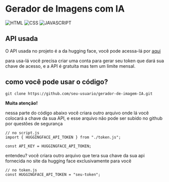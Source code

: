 [CSS_BADGE]:https://img.shields.io/badge/CSS3-1572B6?style=for-the-badge&logo=css3&logoColor=white
[HTML_BADGE]:https://img.shields.io/badge/HTML5-E34F26?style=for-the-badge&logo=html5&logoColor=white
[JAVASCRIPT_BADGE]:https://img.shields.io/badge/JavaScript-323330?style=for-the-badge&logo=javascript&logoColor=F7DF1E
# Gerador de Imagens com IA

![HTML][HTML_BADGE]
![CSS][CSS_BADGE]
![JAVASCRIPT][JAVASCRIPT_BADGE]

## API usada
O API usada no projeto é a da hugging face, você pode acessa-lá por  [aqui](https://huggingface.co/docs/inference-providers/tasks/text-to-image)

para usa-lá você precisa  criar uma conta para gerar seu token que dará sua chave de acesso, e a API é gratuita mas tem um limite mensal.

## como você pode usar o código?

```
git clone https://github.com/seu-usuario/gerador-de-imagem-IA.git
```
<strong>Muita atenção!</strong>

nessa parte do código abaixo você criara outro arquivo onde lá você colocará a chave da sua API, e esse arquivo não pode ser subido no github por questões de segurança

```
// no script.js
import { HUGGINGFACE_API_TOKEN } from "./token.js";

const API_KEY = HUGGINGFACE_API_TOKEN;
```
entendeu? você criara outro arquivo que tera sua chave da sua api fornecida no site da hugging face exclusivamente para você

```
// no token.js
const HUGGINGFACE_API_TOKEN = "seu-token";
```

